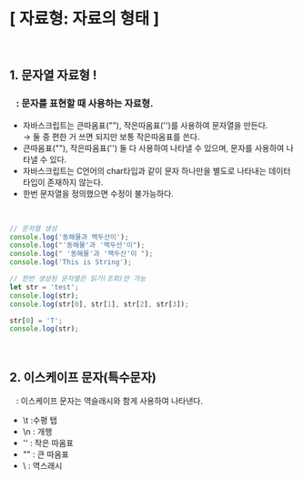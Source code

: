 # [ 자료형: 자료의 형태 ]

<br>

## 1. 문자열 자료형 !

### &nbsp;&nbsp; : 문자를 표현할 때 사용하는 자료형.

- 자바스크립트는 큰따옴표(""), 작은따옴표('')를 사용하여 문자열을 만든다.  
  → 둘 중 편한 거 쓰면 되지만 보통 작은따옴표를 쓴다.
- 큰따옴표(""), 작은따옴표('') 둘 다 사용하여 나타낼 수 있으며, 문자를 사용하여 나타낼 수 있다.
- 자바스크립트는 C언어의 char타입과 같이 문자 하나만을 별도로 나타내는 데이터
  타입이 존재하지 않는다.
- 한번 문자열을 정의했으면 수정이 불가능하다.

<br>

```javascript
// 문자열 생성
console.log('동해물과 백두산이');
console.log("'동해물'과 '백두산'이");
console.log(" '동해물'과 '백두산'이 ");
console.log('This is String');

// 한번 생성된 문자열은 읽기(조회)만 가능
let str = 'test';
console.log(str);
console.log(str[0], str[1], str[2], str[3]);

str[0] = 'T';
console.log(str);
```

<br>

## 2. 이스케이프 문자(특수문자)

&nbsp;&nbsp; : 이스케이프 문자는 역슬래시와 함게 사용하여 나타낸다.

- \t :수평 탭
- \n : 개행
- \'' : 작은 따옴표
- \"" : 큰 따옴표
- \\ : 역스래시
